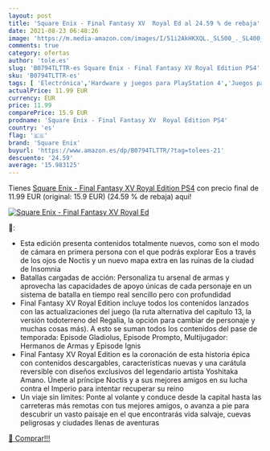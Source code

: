 ```yaml
---
layout: post
title: 'Square Enix - Final Fantasy XV  Royal Ed al 24.59 % de rebaja'
date: 2021-08-23 06:48:26
image: 'https://m.media-amazon.com/images/I/51i2AkHKXQL._SL500_._SL400_.jpg'
comments: true
category: ofertas
author: 'tole.es'
slug: 'B0794TLTTR-es Square Enix - Final Fantasy XV Royal Edition PS4'
sku: 'B0794TLTTR-es'
tags: [ 'Electrónica','Hardware y juegos para PlayStation 4','Juegos para PlayStation 4','Videojuegos','ps4','square enix', ]
actualPrice: 11.99 EUR
currency: EUR
price: 11.99
comparePrice: 15.9 EUR
prodname: 'Square Enix - Final Fantasy XV  Royal Edition PS4'
country: 'es'
flag: '🇪🇸'
brand: 'Square Enix'
buyurl: 'https://www.amazon.es/dp/B0794TLTTR/?tag=tolees-21'
descuento: '24.59'
average: '15.983125'
---
```


Tienes [Square Enix - Final Fantasy XV  Royal Edition PS4](https://www.amazon.es/dp/B0794TLTTR/?tag=tolees-21) con precio final de  11.99 EUR (original: 15.9 EUR) (24.59 %  de rebaja) aqui!

[![Square Enix - Final Fantasy XV  Royal Ed](https://m.media-amazon.com/images/I/51i2AkHKXQL._SL500_._SL400_.jpg)](https://www.amazon.es/dp/B0794TLTTR/?tag=tolees-21)

🔎:

- Esta edición presenta contenidos totalmente nuevos, como son el modo de cámara en primera persona con el que podrás explorar Eos a través de los ojos de Noctis y un nuevo mapa extra en las ruinas de la ciudad de Insomnia
- Batallas cargadas de acción: Personaliza tu arsenal de armas y aprovecha las capacidades de apoyo únicas de cada personaje en un sistema de batalla en tiempo real sencillo pero con profundidad
- Final Fantasy XV Royal Edition incluye todos los contenidos lanzados con las actualizaciones del juego (la ruta alternativa del capítulo 13, la versión todoterreno del Regalia, la opción para cambiar de personaje y muchas cosas más). A esto se suman todos los contenidos del pase de temporada: Episode Gladiolus, Episode Prompto, Multijugador: Hermanos de Armas y Episode Ignis
- Final Fantasy XV Royal Edition es la coronación de esta historia épica con contenidos descargables, características nuevas y una carátula reversible con diseños exclusivos del legendario artista Yoshitaka Amano. Únete al príncipe Noctis y a sus mejores amigos en su lucha contra el Imperio para intentar recuperar su reino
- Un viaje sin límites: Ponte al volante y conduce desde la capital hasta las carreteras más remotas con tus mejores amigos, o avanza a pie para descubrir un vasto paisaje en el que encontrarás vida salvaje, cuevas peligrosas y ciudades llenas de aventuras

[🛒 Comprar!!!](https://www.amazon.es/dp/B0794TLTTR/?tag=tolees-21)

